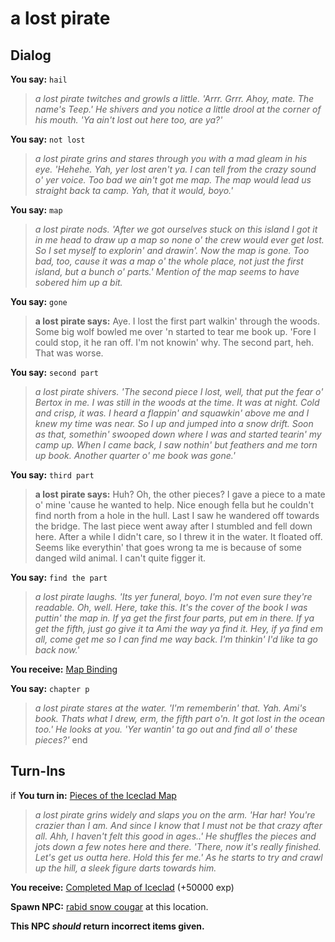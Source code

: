 # a lost pirate
## Dialog

**You say:** `hail`



>*a lost pirate twitches and growls a little. 'Arrr. Grrr. Ahoy, mate. The name's Teep.' He shivers and you notice a little drool at the corner of his mouth. 'Ya ain't lost out here too, are ya?'*

**You say:** `not lost`



>*a lost pirate grins and stares through you with a mad gleam in his eye. 'Hehehe. Yah, yer lost aren't ya. I can tell from the crazy sound o' yer voice. Too bad we ain't got me map. The map would lead us straight back ta camp. Yah, that it would, boyo.'*

**You say:** `map`



>*a lost pirate nods. 'After we got ourselves stuck on this island I got it in me head to draw up a map so none o' the crew would ever get lost. So I set myself to explorin' and drawin'. Now the map is gone. Too bad, too, cause it was a map o' the whole place, not just the first island, but a bunch o' parts.' Mention of the map seems to have sobered him up a bit.*

**You say:** `gone`



>**a lost pirate says:** Aye. I lost the first part walkin' through the woods. Some big wolf bowled me over 'n started to tear me book up. 'Fore I could stop, it he ran off. I'm not knowin' why. The second part, heh. That was worse.

**You say:** `second part`



>*a lost pirate shivers. 'The second piece I lost, well, that put the fear o' Bertox in me. I was still in the woods at the time. It was at night. Cold and crisp, it was. I heard a flappin' and squawkin' above me and I knew my time was near. So I up and jumped into a snow drift. Soon as that, somethin' swooped down where I was and started tearin' my camp up. When I came back, I saw nothin' but feathers and me torn up book. Another quarter o' me book was gone.'*

**You say:** `third part`



>**a lost pirate says:** Huh? Oh, the other pieces? I gave a piece to a mate o' mine 'cause he wanted to help. Nice enough fella but he couldn't find north from a hole in the hull. Last I saw he wandered off towards the bridge. The last piece went away after I stumbled and fell down here. After a while I didn't care, so I threw it in the water. It floated off. Seems like everythin' that goes wrong ta me is because of some danged wild animal. I can't quite figger it.

**You say:** `find the part`



>*a lost pirate laughs. 'Its yer funeral, boyo. I'm not even sure they're readable. Oh, well. Here, take this. It's the cover of the book I was puttin' the map in. If ya get the first four parts, put em in there. If ya get the fifth, just go give it ta Ami the way ya find it. Hey, if ya find em all, come get me so I can find me way back. I'm thinkin' I'd like ta go back now.'*


**You receive:**  [Map Binding](/item/17053)

**You say:** `chapter p`



>*a lost pirate stares at the water. 'I'm rememberin' that. Yah. Ami's book. Thats what I drew, erm, the fifth part o'n. It got lost in the ocean too.' He looks at you. 'Yer wantin' ta go out and find all o' these pieces?'*
end

## Turn-Ins





if **You turn in:** [Pieces of the Iceclad Map](/item/30046)


>*a lost pirate grins widely and slaps you on the arm. 'Har har! You're crazier than I am. And since I know that I must not be that crazy after all. Ahh, I haven't felt this good in ages..' He shuffles the pieces and jots down a few notes here and there. 'There, now it's really finished. Let's get us outta here. Hold this fer me.' As he starts to try and crawl up the hill, a sleek figure darts towards him.*


 **You receive:**  [Completed Map of Iceclad](/item/30047) (+50000 exp)


**Spawn NPC:**  [rabid snow cougar](/npc/110012) at this location.

**This NPC *should* return incorrect items given.**

